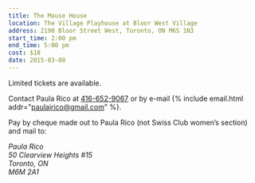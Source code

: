 ```yaml
---
title: The Mouse House
location: The Village Playhouse at Bloor West Village
address: 2190 Bloor Street West, Toronto, ON M6S 1N3
start_time: 2:00 pm
end_time: 5:00 pm
cost: $18
date: 2015-03-08
---
```


Limited tickets are available.

Contact Paula Rico at [416-652-9067][tel] or by e-mail {% include email.html
addr="paulajrico@gmail.com" %}.

Pay by cheque made out to Paula Rico (not Swiss Club women’s section) and mail
to:

<address>
Paula Rico<br>
50 Clearview Heights #15<br>
Toronto, ON<br>
M6M 2A1<br>
</address>

[tel]: <tel:416-652-9067>
